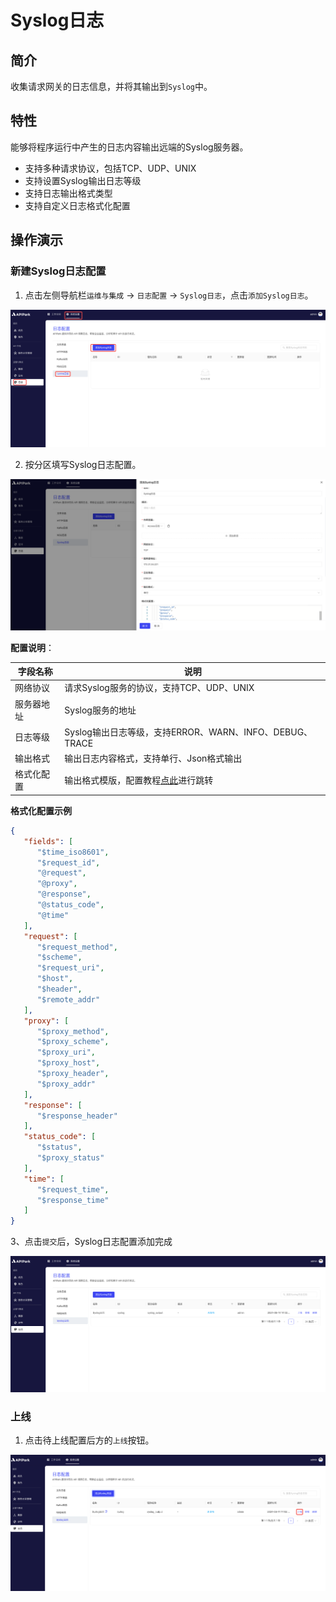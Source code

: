 # Syslog日志

## 简介

收集请求网关的日志信息，并将其输出到`Syslog`中。

## 特性

能够将程序运行中产生的日志内容输出远端的Syslog服务器。

* 支持多种请求协议，包括TCP、UDP、UNIX
* 支持设置Syslog输出日志等级
* 支持日志输出格式类型
* 支持自定义日志格式化配置

## 操作演示

### 新建Syslog日志配置

1. 点击左侧导航栏`运维与集成` -> `日志配置` -> `Syslog日志`，点击`添加Syslog日志`。

![](images/2024-08-14/b8bba47ec2ed53edda8cf9e634f846681eb3570e7955ae9a5f73021e7bcfb687.png)  

2. 按分区填写Syslog日志配置。

![](images/2024-08-14/7ff8cb4665b5240ce96bd01207844add9c73f96dbba958d7a3828d9519063f2c.png)  

**配置说明**：

| 字段名称   | 说明                                                         |
| ---------- | ------------------------------------------------------------ |
| 网络协议   | 请求Syslog服务的协议，支持TCP、UDP、UNIX                     |
| 服务器地址 | Syslog服务的地址                                             |
| 日志等级   | Syslog输出日志等级，支持ERROR、WARN、INFO、DEBUG、TRACE      |
| 输出格式   | 输出日志内容格式，支持单行、Json格式输出                     |
| 格式化配置 | 输出格式模版，配置教程[点此](https://help.apinto.com/docs/formatter)进行跳转 |

**格式化配置示例**

```json
{
   "fields": [
      "$time_iso8601",
      "$request_id",
      "@request",
      "@proxy",
      "@response",
      "@status_code",
      "@time"
   ],
   "request": [
      "$request_method",
      "$scheme",
      "$request_uri",
      "$host",
      "$header",
      "$remote_addr"
   ],
   "proxy": [
      "$proxy_method",
      "$proxy_scheme",
      "$proxy_uri",
      "$proxy_host",
      "$proxy_header",
      "$proxy_addr"
   ],
   "response": [
      "$response_header"
   ],
   "status_code": [
      "$status",
      "$proxy_status"
   ],
   "time": [
      "$request_time",
      "$response_time"
   ]
}
```

3、点击`提交`后，Syslog日志配置添加完成

![](images/2024-08-14/7dfe85c812f11be95e7f9e65fa497e05076d19565179080222c0262966ba7465.png)  

### 上线

1. 点击待上线配置后方的`上线`按钮。

![](images/2024-08-14/ad6e289fe686a7e33b99028297be5fe5841e59abc614235fe6c6aa7ead386be4.png)  
